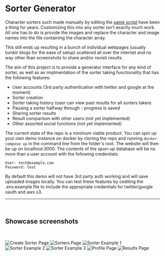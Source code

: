 # Sorter Generator

Character sorters such made manually by editing the [same script](https://github.com/nkeronkow/revised_touhou_sort) have been a thing for years. Customizing this into any sorter isn't exactly much work. All one has to do is provide the images and replace the character and image names into the file containing the character array.

This still ends up resulting in a bunch of individual webpages (usually tumblr blogs for the ease of setup) scattered all over the internet and no way other than screenshots to share and/or revisit results.

The aim of this project is to provide a generator interface for any kind of sorter, as well as an implmentation of the sorter taking functionality that has the following features:

-   User accounts (3rd party authentication with twitter and google at the moment)
-   Sorter creation
-   Sorter taking history (user can view past results for all sorters taken)
-   Pausing a sorter halfway through - progress is saved
-   Sharing sorter results
-   Result comparison with other users (not yet implemented)
-   Other assorted social functions (not yet implemented)

The current state of the repo is a minimum viable product. You can spin up your own demo instance on docker by cloning the repo and running `docker-compose up` in the command line from the folder's root. The website will then be up on localhost:3000. The contents of the spun-up database will be no more than a user account with the following credentials:

```
User: test@example.com
Password: test
```

By default this demo will not have 3rd party auth working and will save uploaded images locally. You can test these features by cediting the .env.example file to include the appropriate credentials for twitter/google oauth and aws s3.

<hr/>
<br/>

## Showcase screenshots

<br/>

![Create Sorter Page](https://files.catbox.moe/hntats.png)
![Sorters Page](https://files.catbox.moe/5m699u.png)
![Sorter Example 1](https://files.catbox.moe/9q39e3.png)
![Sorter Example 2](https://files.catbox.moe/jqfwov.png)
![Sorter Example 3](https://files.catbox.moe/iyh3kq.png)
![Profile Page](https://files.catbox.moe/a9k8gn.png)
![Results Page](https://files.catbox.moe/lxib0a.png)
